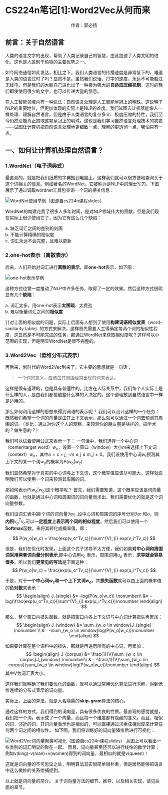 # CS224n笔记[1]:Word2Vec从何而来

<center>作者：郭必扬</center>

## 前言：关于自然语言
人类的语言文字的出现，帮助了人类记录自己的智慧，由此加速了人类文明的进化，这也是人区别于动物的主要优势之一。

如今网络通信如此发达，相比之下，我们人类语言的传播速度是非常低下的，难道是人类的语言过时了吗？显然不是。虽然我们说话、打字的速度，永远不可能超过无线电，但是我们的大脑自己进化出了一种极为强大的**自适应压缩机制**，这时的我们即使使用很少的文字，也可以传递大量的信息。

在人工智能领域内有一种说法：自然语言处理是人工智能皇冠上的明珠。这说明了NLP的重要地位，但更加体现的实际上是NLP的难度。我们试图去让机器能像人一样处理、理解自然语言，但是由于人类语言的复杂多义、极度压缩的特性，我们至今仍然没能真正摘取这颗皇冠上的明珠。这也是我们学习自然语言处理技术的初衷——试图让计算机把自然语言处理地更细致一点、理解的更透彻一点，哪怕只有一点。

## 一、如何让计算机处理自然语言？

### 1.WordNet（电子词典式）
最直观的，就是把我们纸质的字典搬到电脑上，这样我们就可以很方便地查询关于这个词相关的信息。例如著名的WordNet，它被称为是NLP中的瑞士军刀，下图展示了通过调取wordnet工具包查询一个词的相关信息：

![WordNet使用举例（图源自cs224n课程slides）](https://imgkr.cn-bj.ufileos.com/68ebdac5-8bfb-4a11-afeb-a67e13caf4a4.png)

WordNet的构建花费了很多人多年时间，是对NLP领域伟大的贡献。但是我们现在实际上很少使用它了，因为它有这么几个缺陷：

a. 缺乏词汇之间的差别的刻画 \
b. 不能计算精确的相似度 \
c. 词汇永远不会完整，且难以更新

### 2.one-hot表示（离散表示）
后来，人们开始对词汇进行**离散的表示**，即**one-hot**表示，如下图：

![one-hot表示举例](https://imgkr.cn-bj.ufileos.com/d71df1b4-3858-4398-9d96-13e105b93518.png)

这种方式也曾一度推动了NLP中许多任务，取得了一定的效果。然后这种方式很明显有几个**缺陷**：

a. 词汇太多，用one-hot表示**太稀疏**、太费劲 \
b. 难以衡量词汇之间的**相似度**

针对上面的相似度的问题，实际上后面有人想到了使用**构建词语相似度表**（word-similarity table）的方式来解决，这样首先需要人工得确定每两个词的相似性程度，这显然是不可能完成的任务，那通过WordNet来获取相似度呢？这样可以小范围的实现，但是明显WordNet是很不完整的。

### 3.Word2Vec（低维分布式表示）
再后来，划时代的Word2Vec到来了。它主要的思想就是一句话：
> 一个词的意义，应该由其周围经常出现的词来表达。

这样是很有道理的，也是具有普适性的。比方在人际关系中，我们每个人实际上是什么样的人，是由我们都接触些什么样的人决定的。这个道理放到自然语言中一样是适用的。

那么如何利用这样的思想来得到词语的表示呢？
我们可以设计这样的一个任务：
既然我们希望一个词的向量是由其上下文表示，那么就可以通过一个词去预测其周围的词。（类比：通过对你这个人的观察，来预测你的朋友圈是啥样的，搞学术的？做生意的？）

我们可以试着使用公式来表示一下：
  一句话中，我们选择一个中心词（center/target word）$w_c$，设置一个窗口（window）大小$m$来选择上下文词（context）$w_o$，其中$o=c+j,-m \le j \le m, j \ne 0$。我们设使用中心词$w_t$预测其上下文的某一个词$w_o$的概率为$P(w_o|w_c)$.

我们显然希望对于真实的中心词与上下文词，这个概率值应该尽可能大，这样就说明我们可以使用一个词来预测其周围的词。

那如何表示$P(w_o|w_c)$这个概率呢？
首先，我们需要知道，这个概率应该是词向量的函数，也就是通过中心词和周围词的词向量而求出，我们需要优化的就是这个词向量参数。

我们设词汇表中第i个词的词向量为$v_i$ ,设中心词和周围词的序号分别为$c$ 和$o$，则**内积**$v_o^Tv_c$可以**一定程度上表示两个词的相似程度**，然后我们可以使用一个**Softmax**函数，来将其转化成概率值，即：

$$
P(w_o|w_c) = \frac{exp(v_o^Tv_c)}{\sum^{V}_{i} exp(v_i^Tv_c)}
$$


但是，我们在优化时发现，上面这个式子求导不太方便，我们如果**对中心词和周围词采用两套词向量分别表示**,即中心词用$v_c$ 表示，周围词用$u_o$ 表示，**求导就会容易很多**，所以我们**更常见的写法**是下面这种：
$$
P(w_o|w_c) = \frac{exp(u_o^Tv_c)}{\sum^{V}_{i} exp(u_i^Tv_c)}
$$

于是，对于**一个中心词$w_c$和一个上下文词$w_o$**，其**损失函数**就可以由上面的概率值的**负对数**来表示：
$$
\begin{align}
J_{single} &= -log(P(w_o|w_c)) \nonumber\\
 &= -log(\frac{exp(u_o^Tv_c)}{\sum^{V}_{i} exp(u_i^Tv_c)})\nonumber
\end{align}
$$

那么，整个窗口内损失函数，就是把窗口内各上下文词与中心词计算损失再累加：
$$
\begin{align}
J_{window} &= \sum_{w_o \in window}J_{single} \nonumber \\
 &= -\sum_{w_o \in window}log(P(w_o|w_c))\nonumber 
\end{align}
$$

如果要计算在整个语料中的损失，那就是再遍历所有的中心词，再累加：
$$
\begin{align}
J_{corpus} &= \frac{1}{V}\sum_{w_c \in corpus}J_{window} \nonumber\\
 &= -\frac{1}{V}\sum_{w_c \in corpus}\sum_{w_o \in window}log(P(w_o|w_c))\nonumber
\end{align}
$$
其中V为词汇表大小。

这样我们就明确了我们要优化的函数，就可以通过常用优化算法进行求解，得到低维连续的分布式表示的词向量。

实际上，上面的算法，就是大名鼎鼎的**skip-gram**算法的核心。


通过这样的方式，我们得到的词向量，具有很多优良的性质。最直观的感觉就是，我们把一个词，表示成了一个向量，而且每一个维度都有隐藏的含义。而且，相似的词、邻近的词，其词向量表示也是相似的，可以直接通过求余弦相似度来计算任何两个词之间的相似性。
如下图，我们将训练好的词向量降维后进行可视化：

![Word2Vec词向量聚类可视化（图源自cs224n课程slides）](https://imgkr.cn-bj.ufileos.com/a5ee67a3-6591-4fc2-8aa6-7dbc307f389c.png)
从图上可以看出一些类别的词汇明显的聚在一起。
而且，词向量甚至还可以进行线性的数学计算：
例如v(king)-v(man)+v(women)得到的词向量，最相似的就是v(queen)！

这就是词向量的不可思议之处，明明算法其实很简单很朴素，但是居然能够把语言中这么微妙的关系给捕捉到。

以上就是词向量的简介。
关于词向量方法的细节、推导、以及相关实现，请见后面的章节。



